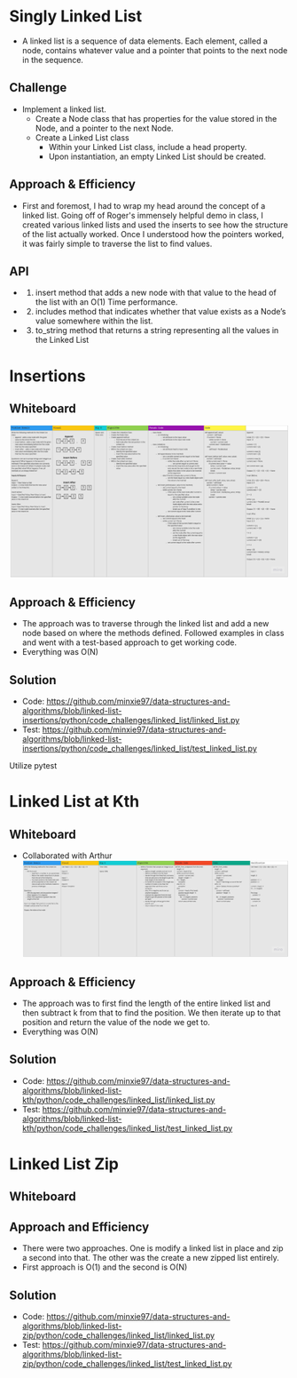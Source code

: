 # Singly Linked List
* A linked list is a sequence of data elements. Each element, called a node, contains whatever value and a pointer that points to the next node in the sequence. 

## Challenge
* Implement a linked list. 
    * Create a Node class that has properties for the value stored in the Node, and a pointer to the next Node.
    * Create a Linked List class
        * Within your Linked List class, include a head property.
        * Upon instantiation, an empty Linked List should be created.

## Approach & Efficiency
* First and foremost, I had to wrap my head around the concept of a linked list. Going off of Roger's immensely helpful demo in class, I created various linked lists and used the inserts to see how the structure of the list actually worked. Once I understood how the pointers worked, it was fairly simple to traverse the list to find values.

## API
* 1. insert method that adds a new node with that value to the head of the list with an O(1) Time performance.
* 2. includes method that indicates whether that value exists as a Node’s value somewhere within the list.
* 3. to_string method that returns a string representing all the values in the Linked List

# Insertions
## Whiteboard
![Challenge 6 Whiteboard](https://github.com/minxie97/data-structures-and-algorithms/blob/linked-list-insertions/python/code_challenges/linked_list/Code%20Challenge_%2006.jpg)

## Approach & Efficiency
* The approach was to traverse through the linked list and add a new node based on where the methods defined. Followed examples in class and went with a test-based approach to get working code.
* Everything was O(N)

## Solution
* Code: https://github.com/minxie97/data-structures-and-algorithms/blob/linked-list-insertions/python/code_challenges/linked_list/linked_list.py
* Test: https://github.com/minxie97/data-structures-and-algorithms/blob/linked-list-insertions/python/code_challenges/linked_list/test_linked_list.py

Utilize pytest

# Linked List at Kth
## Whiteboard
* Collaborated with Arthur
![Challenge 7 Whiteboard](https://github.com/minxie97/data-structures-and-algorithms/blob/linked-list-kth/python/code_challenges/linked_list/Code%20Challenge%207.jpg)

## Approach & Efficiency
* The approach was to first find the length of the entire linked list and then subtract k from that to find the position. We then iterate up to that position and return the value of the node we get to.
* Everything was O(N)

## Solution
* Code: https://github.com/minxie97/data-structures-and-algorithms/blob/linked-list-kth/python/code_challenges/linked_list/linked_list.py
* Test: https://github.com/minxie97/data-structures-and-algorithms/blob/linked-list-kth/python/code_challenges/linked_list/test_linked_list.py

# Linked List Zip
## Whiteboard 

## Approach and Efficiency
* There were two approaches. One is modify a linked list in place and zip a second into that. The other was the create a new zipped list entirely. 
* First approach is O(1) and the second is O(N)

## Solution
* Code: https://github.com/minxie97/data-structures-and-algorithms/blob/linked-list-zip/python/code_challenges/linked_list/linked_list.py
* Test: https://github.com/minxie97/data-structures-and-algorithms/blob/linked-list-zip/python/code_challenges/linked_list/test_linked_list.py
